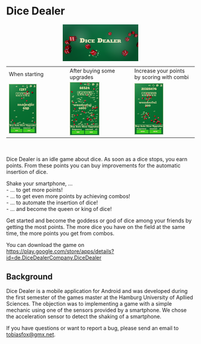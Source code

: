 # Dice Dealer

<img src="./screenshots/FunktionsgrafikDiceDealer.png" width="40%" style="display: block; margin-left: auto; margin-right: auto;">

<table>
    <tr>
        <td>When starting</td>
        <td>After buying some upgrades</td>
        <td>Increase your points by scoring with combi</td>
    </tr>
    <tr>
        <td><img src="./screenshots/lowValue.png" width="50%"></td>
        <td><img src="./screenshots/midValue.png" width="50%"></td>
        <td><img src="./screenshots/highValue.PNG" width="50%"></td>
    </tr>
</table>

<br>
<br>
Dice Dealer is an idle game about dice. As soon as a dice stops, you earn points. From these points you can buy improvements for the automatic insertion of dice.  

Shake your smartphone, ...  
    - ... to get more points!  
    - ... to get even more points by achieving combos!  
    - ... to automate the insertion of dice!  
    - ... and become the queen or king of dice!  

Get started and become the goddess or god of dice among your friends by getting the most points. The more dice you have on the field at the same time, the more points you get from combos.  

You can download the game on  
https://play.google.com/store/apps/details?id=de.DiceDealerCompany.DiceDealer  

## Background  
Dice Dealer is a mobile application for Android and was developed during the first semester of the games master at the Hamburg University of Apllied Sciences. The objection was to implementing a game with a simple mechanic using one of the sensors provided by a smartphone. We chose the acceleration sensor to detect the shaking of a smartphone.  

If you have questions or want to report a bug, please send an email to tobiasfox@gmx.net.